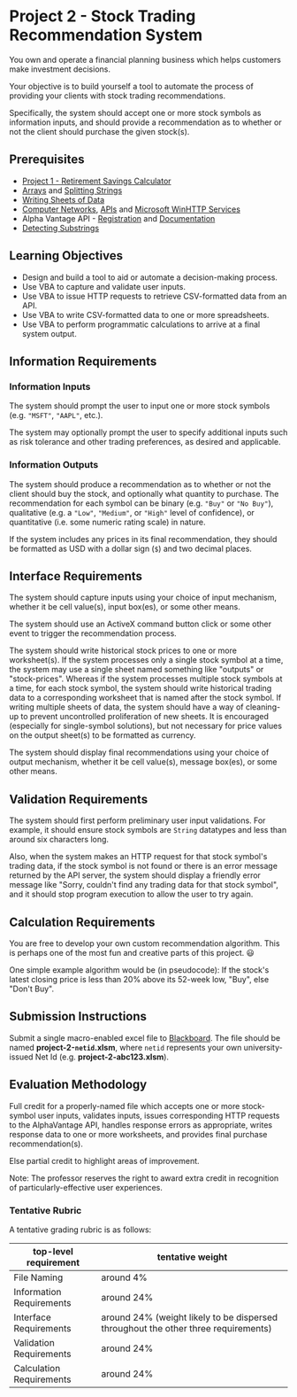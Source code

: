 # Project 2 - Stock Trading Recommendation System

You own and operate a financial planning business which helps customers make investment decisions.

Your objective is to build yourself a tool to automate the process of providing your clients with stock trading recommendations.

Specifically, the system should accept one or more stock symbols as information inputs, and should provide a recommendation as to whether or not the client should purchase the given stock(s).

## Prerequisites

  + [Project 1 - Retirement Savings Calculator](/projects/savings-calculator/project.md)
  + [Arrays](/notes/visual-basic/datatypes/arrays.md) and [Splitting Strings](/notes/visual-basic/datatypes/strings.md#string-splitting)
  + [Writing Sheets of Data](/notes/visual-basic/excel-objects.md#the-worksheet-object)
  + [Computer Networks](/notes/computer-networks/notes.md), [APIs](/notes/software/apis.md) and [Microsoft WinHTTP Services](/notes/visual-basic/references/win-http/notes.md)
  + Alpha Vantage API - [Registration](https://www.alphavantage.co/support/#api-key) and [Documentation](https://www.alphavantage.co/documentation/)
  + [Detecting Substrings](/notes/visual-basic/datatypes/strings.md#substring-detection)

## Learning Objectives

  + Design and build a tool to aid or automate a decision-making process.
  + Use VBA to capture and validate user inputs.
  + Use VBA to issue HTTP requests to retrieve CSV-formatted data from an API.
  + Use VBA to write CSV-formatted data to one or more spreadsheets.
  + Use VBA to perform programmatic calculations to arrive at a final system output.

## Information Requirements

### Information Inputs

The system should prompt the user to input one or more stock symbols (e.g. `"MSFT"`, `"AAPL"`, etc.).

The system may optionally prompt the user to specify additional inputs such as risk tolerance and other trading preferences, as desired and applicable.

### Information Outputs

The system should produce a recommendation as to whether or not the client should buy the stock, and optionally what quantity to purchase. The recommendation for each symbol can be binary (e.g. `"Buy"` or `"No Buy"`), qualitative (e.g. a `"Low"`, `"Medium"`, or `"High"` level of confidence), or quantitative (i.e. some numeric rating scale) in nature.

If the system includes any prices in its final recommendation, they should be formatted as USD with a dollar sign (`$`) and two decimal places.

## Interface Requirements

The system should capture inputs using your choice of input mechanism, whether it be cell value(s), input box(es), or some other means.

The system should use an ActiveX command button click or some other event to trigger the recommendation process.

The system should write historical stock prices to one or more worksheet(s). If the system processes only a single stock symbol at a time, the system may use a single sheet named something like "outputs" or "stock-prices". Whereas if the system processes multiple stock symbols at a time, for each stock symbol, the system should write historical trading data to a corresponding worksheet that is named after the stock symbol. If writing multiple sheets of data, the system should have a way of cleaning-up to prevent uncontrolled proliferation of new sheets. It is encouraged (especially for single-symbol solutions), but not necessary for price values on the output sheet(s) to be formatted as currency.

The system should display final recommendations using your choice of output mechanism, whether it be cell value(s), message box(es), or some other means.

## Validation Requirements

The system should first perform preliminary user input validations. For example, it should ensure stock symbols are `String` datatypes and less than around six characters long.

Also, when the system makes an HTTP request for that stock symbol's trading data, if the stock symbol is not found or there is an error message returned by the API server, the system should display a friendly error message like "Sorry, couldn't find any trading data for that stock symbol", and it should stop program execution to allow the user to try again.

## Calculation Requirements

You are free to develop your own custom recommendation algorithm. This is perhaps one of the most fun and creative parts of this project. :smiley:

One simple example algorithm would be (in pseudocode): If the stock's latest closing price is less than 20% above its 52-week low, "Buy", else "Don't Buy".










## Submission Instructions

Submit a single macro-enabled excel file to [Blackboard](https://campus.georgetown.edu/webapps/assignment/uploadAssignment?content_id=_4454669_1&course_id=_745457_1&assign_group_id=&mode=cpview). The file should be named **project-2-`netid`.xlsm**, where `netid` represents your own university-issued Net Id (e.g. **project-2-abc123.xlsm**).

## Evaluation Methodology

Full credit for a properly-named file which accepts one or more stock-symbol user inputs, validates inputs, issues corresponding HTTP requests to the AlphaVantage API, handles response errors as appropriate, writes response data to one or more worksheets, and provides final purchase recommendation(s).

Else partial credit to highlight areas of improvement.

Note: The professor reserves the right to award extra credit in recognition of particularly-effective user experiences.

### Tentative Rubric

A tentative grading rubric is as follows:

top-level requirement | tentative weight
--- | ---
File Naming | around 4%
Information Requirements | around 24%
Interface Requirements | around 24% (weight likely to be dispersed throughout the other three requirements)
Validation Requirements | around 24%
Calculation Requirements | around 24%
